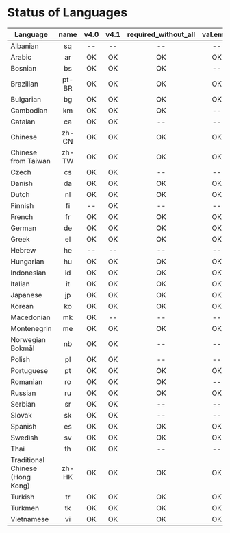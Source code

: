 # Status of Languages

| Language | name | v4.0 | v4.1 | required_without_all | val.email | required_with_all | val.boolean | reminders.reset | val.timezone |
|----------|:----:|:----:|:----:|:--------------------:|:---------:|:-----------------:|:-----------:|:---------------:|:------------:|
| Albanian | sq | -- | -- | -- | -- | -- | -- | -- | -- |
| Arabic | ar | OK | OK | OK | OK | OK | -- | -- | -- |
| Bosnian | bs | OK | OK | OK | -- | -- | -- | -- | -- |
| Brazilian | pt-BR | OK | OK | OK | OK | OK | OK | OK | OK |
| Bulgarian | bg | OK | OK | OK | OK | OK | OK | OK | OK |
| Cambodian | km | OK | OK | OK | -- | -- | -- | -- | -- |
| Catalan | ca | OK | OK | -- | -- | -- | -- | -- | -- |
| Chinese | zh-CN | OK | OK | OK | OK | OK | OK | OK | OK |
| Chinese from Taiwan | zh-TW | OK | OK | OK | OK | OK | OK | OK | OK |
| Czech | cs | OK | OK | -- | -- | -- | -- | -- | -- |
| Danish | da | OK | OK | OK | OK | OK | OK | -- | -- |
| Dutch | nl | OK | OK | OK | OK | OK | OK | OK | OK |
| Finnish | fi | -- | OK | -- | -- | -- | -- | -- | -- |
| French | fr | OK | OK | OK | OK | OK | OK | OK | OK |
| German | de | OK | OK | OK | OK | OK | OK | OK | OK |
| Greek | el | OK | OK | OK | OK | OK | OK | OK | OK |
| Hebrew | he | -- | -- | -- | -- | -- | -- | -- | -- |
| Hungarian | hu | OK | OK | OK | OK | OK | OK | -- | -- |
| Indonesian | id | OK | OK | OK | OK | OK | OK | -- | -- |
| Italian | it | OK | OK | OK | OK | OK | OK | OK | OK |
| Japanese | jp | OK | OK | OK | OK | OK | -- | -- | -- |
| Korean | ko | OK | OK | OK | OK | OK | OK | OK | OK |
| Macedonian | mk | OK | -- | -- | -- | -- | -- | -- | -- |
| Montenegrin | me | OK | OK | OK | OK | OK | -- | -- | -- |
| Norwegian Bokmål | nb | OK | OK | -- | -- | -- | -- | -- | -- |
| Polish | pl | OK | OK | -- | -- | -- | -- | -- | -- |
| Portuguese | pt | OK | OK | OK | OK | OK | OK | -- | OK |
| Romanian | ro | OK | OK | OK | -- | -- | -- | -- | -- |
| Russian | ru | OK | OK | OK | OK | OK | OK | OK | OK |
| Serbian | sr | OK | OK | -- | -- | -- | -- | -- | -- |
| Slovak | sk | OK | OK | -- | -- | -- | -- | -- | -- |
| Spanish | es | OK | OK | OK | OK | OK | OK | OK | OK |
| Swedish | sv | OK | OK | OK | OK | OK | OK | OK | OK |
| Thai | th | OK | OK | -- | -- | -- | OK |OK | OK |
| Traditional Chinese (Hong Kong) | zh-HK | OK | OK | OK | OK | OK | OK | OK | OK |
| Turkish | tr | OK | OK | OK | OK | OK | OK | OK | OK |
| Turkmen | tk | OK | OK | OK | OK | OK | OK | OK | OK |
| Vietnamese | vi | OK | OK | OK | OK | OK | OK | OK | OK |
